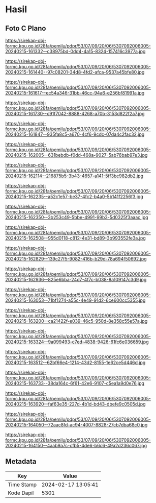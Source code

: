 # Hasil

## Foto C Plano

https://sirekap-obj-formc.kpu.go.id/28fa/pemilu/pdpr/53/07/09/20/06/5307092006005-20240215-161332--c38975bd-0dd4-4a15-8324-157416c3977a.jpg

https://sirekap-obj-formc.kpu.go.id/28fa/pemilu/pdpr/53/07/09/20/06/5307092006005-20240215-161440--97c08201-34d8-4fd2-afca-9537a45bfe80.jpg

https://sirekap-obj-formc.kpu.go.id/28fa/pemilu/pdpr/53/07/09/20/06/5307092006005-20240215-161617--ec54a346-31bb-46cc-94a6-e256bf81991a.jpg

https://sirekap-obj-formc.kpu.go.id/28fa/pemilu/pdpr/53/07/09/20/06/5307092006005-20240215-161730--c91f7042-8888-4268-a70b-3153d822f2a7.jpg

https://sirekap-obj-formc.kpu.go.id/28fa/pemilu/pdpr/53/07/09/20/06/5307092006005-20240215-161847--935fa8c5-a670-4cf6-9cdc-07da4c2fac32.jpg

https://sirekap-obj-formc.kpu.go.id/28fa/pemilu/pdpr/53/07/09/20/06/5307092006005-20240215-162005--631bebdb-f0dd-468a-9027-5ab76bab97e3.jpg

https://sirekap-obj-formc.kpu.go.id/28fa/pemilu/pdpr/53/07/09/20/06/5307092006005-20240215-162114--216875b5-3b43-4657-a141-5ff3bc982db2.jpg

https://sirekap-obj-formc.kpu.go.id/28fa/pemilu/pdpr/53/07/09/20/06/5307092006005-20240215-162235--a52c1e57-be37-4fc2-b4a0-5b141f2256f3.jpg

https://sirekap-obj-formc.kpu.go.id/28fa/pemilu/pdpr/53/07/09/20/06/5307092006005-20240215-162350--3b253c49-5bbe-4991-99b3-5d0325f3aaac.jpg

https://sirekap-obj-formc.kpu.go.id/28fa/pemilu/pdpr/53/07/09/20/06/5307092006005-20240215-162508--955d0118-c812-4e31-bd89-3b993552fe3a.jpg

https://sirekap-obj-formc.kpu.go.id/28fa/pemilu/pdpr/53/07/09/20/06/5307092006005-20240215-162829--139c27f5-9082-416b-b29d-78a694f50692.jpg

https://sirekap-obj-formc.kpu.go.id/28fa/pemilu/pdpr/53/07/09/20/06/5307092006005-20240215-162936--825e6bba-24d7-4f7c-b038-8a109147c3d9.jpg

https://sirekap-obj-formc.kpu.go.id/28fa/pemilu/pdpr/53/07/09/20/06/5307092006005-20240215-163053--71bf1274-a55c-4e49-91d2-6ce600cc5355.jpg

https://sirekap-obj-formc.kpu.go.id/28fa/pemilu/pdpr/53/07/09/20/06/5307092006005-20240215-163200--ca21422f-e039-46c5-950d-8e358c55e57a.jpg

https://sirekap-obj-formc.kpu.go.id/28fa/pemilu/pdpr/53/07/09/20/06/5307092006005-20240215-163324--9a099493-c7ed-4838-9426-61fc6e036659.jpg

https://sirekap-obj-formc.kpu.go.id/28fa/pemilu/pdpr/53/07/09/20/06/5307092006005-20240215-163512--62bf66e4-1214-43d2-8155-1e62ce5d446d.jpg

https://sirekap-obj-formc.kpu.go.id/28fa/pemilu/pdpr/53/07/09/20/06/5307092006005-20240215-163733--38da164c-6f61-42e6-9107-c5ea1a9d0e76.jpg

https://sirekap-obj-formc.kpu.go.id/28fa/pemilu/pdpr/53/07/09/20/06/5307092006005-20240215-163920--faf63e35-227d-4b1d-bd43-dbefe9c0505d.jpg

https://sirekap-obj-formc.kpu.go.id/28fa/pemilu/pdpr/53/07/09/20/06/5307092006005-20240215-164050--72aac8fd-ac94-4007-8828-27cb7dba68c0.jpg

https://sirekap-obj-formc.kpu.go.id/28fa/pemilu/pdpr/53/07/09/20/06/5307092006005-20240215-164150--4aab9a7c-cfb5-4de6-b6c6-49a2d236c067.jpg


## Metadata

| Key        | Value               |
| ---------- | ------------------- |
| Time Stamp | 2024-02-17 13:05:41 |
| Kode Dapil | 5301                |



